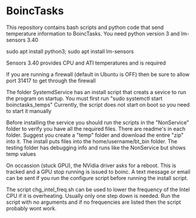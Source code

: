 # BoincTasks
This repository contains bash scripts and python code that send temperature
information to BoincTasks.  You need python version 3 and lm-sensors 3.40

sudo apt install python3; sudo apt install lm-sensors

Sensors 3.40 provides CPU and ATI temperatures and is required

If you are running a firewall (default in Ubuntu is OFF) then be sure to allow 
port 31417 to get through the firewall

The folder SystemdService has an install script that creats a sevice to run
the program on startup.  You must first run  "sudo systemctl start boinctasks_temps"
Currently, the script does not start on boot so you need to start it manually

Before installing the service you should run the scripts in the "NonService" 
folder to verify you have all the required files.  There are readme's in each folder.
Suggest you create a "temp" folder and download the entire "zip" into it.  The install
puts files into the home/username/bt_bin folder.  The testing folder has debugging info
and runs like the NonService but shows temp values

On occassion (stuck GPU), the NVidia driver asks for a reboot.  This is tracked and
a GPU stop running is issued to boinc.  A text message or email can be sent if you
run the configure script before running the install script.

The script chg_intel_freq.sh can be used to lower the frequency of the Intel CPU if it is
overheating. Usually only one step down is needed.  Run the script with no arguments
and if no frequencies are listed then the script probably wont work.
